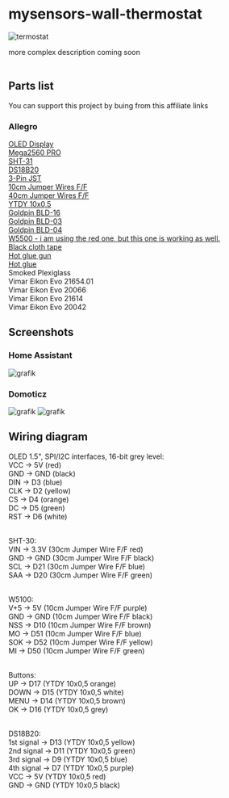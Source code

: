 # mysensors-wall-thermostat
![termostat](https://github.com/damsma/mysensors-wall-thermostat/assets/45398732/1fbd411e-03d9-40ac-9807-f5e8a61b431c)


more complex description coming soon<br><br>

<h2>Parts list</h2>
You can support this project by buing from this affiliate links

<h3>Allegro</h3>
<a href="https://allegro.pl/oferta/oled-1-5-spi-i2c-16-bit-grey-level-3-3v-5v-7218185066?utm_medium=afiliacja&utm_source=ctr_2&utm_campaign=e6e5f411-eb7c-4e27-a007-f9e87bdd0fe4#">OLED Display</a><br>
<a href="https://allegro.pl/oferta/398-modul-mega2560-pro-ch340g-atmega2560-avr-zgodny-z-arduino-ide-14535527629?utm_medium=afiliacja&utm_source=ctr_2&utm_campaign=e6e5f411-eb7c-4e27-a007-f9e87bdd0fe4#">Mega2560 PRO</a><br>
<a href="https://allegro.pl/oferta/sht31-czujnik-temperatury-wilgotnosci-13274372477?utm_medium=afiliacja&utm_source=ctr_2&utm_campaign=e6e5f411-eb7c-4e27-a007-f9e87bdd0fe4#">SHT-31</a><br>
<a href="https://allegro.pl/oferta/czujnik-temperatury-ds18b20-5m-wodoodpor-termometr-13757503668?utm_medium=afiliacja&utm_source=ctr_2&utm_campaign=e6e5f411-eb7c-4e27-a007-f9e87bdd0fe4#">DS18B20</a><br>
<a href="https://allegro.pl/oferta/zlacze-jst-sm-3-pin-2-54mm-konektor-kostka-zlaczka-12712195780?utm_medium=afiliacja&utm_source=ctr_2&utm_campaign=e6e5f411-eb7c-4e27-a007-f9e87bdd0fe4#">3-Pin JST</a><br>
<a href="https://allegro.pl/oferta/40x10cm-przewody-zworki-arduino-zensko-zenskie-10680377620?utm_medium=afiliacja&utm_source=ctr_2&utm_campaign=e6e5f411-eb7c-4e27-a007-f9e87bdd0fe4#">10cm Jumper Wires F/F</a><br>
<a href="https://allegro.pl/oferta/przewody-zensko-zenskie-40szt-30cm-kable-arduino-8428118016?utm_medium=afiliacja&utm_source=ctr_2&utm_campaign=e6e5f411-eb7c-4e27-a007-f9e87bdd0fe4#">40cm Jumper Wires F/F</a><br>
<a href="https://allegro.pl/oferta/przewody-zensko-zenskie-40szt-30cm-kable-arduino-8428118016?utm_medium=afiliacja&utm_source=ctr_2&utm_campaign=e6e5f411-eb7c-4e27-a007-f9e87bdd0fe4#">YTDY 10x0,5</a><br>
<a href="https://allegro.pl/oferta/gniazdo-na-goldpin-styki-bld-16-2-szt-2060-2-11597131052?utm_medium=afiliacja&utm_source=ctr_2&utm_campaign=e6e5f411-eb7c-4e27-a007-f9e87bdd0fe4#">Goldpin BLD-16</a><br>
<a href="https://allegro.pl/oferta/gniazdo-na-goldpin-styki-bld-03-5-szt-0102-5-11597097506?utm_medium=afiliacja&utm_source=ctr_2&utm_campaign=e6e5f411-eb7c-4e27-a007-f9e87bdd0fe4#">Goldpin BLD-03</a><br>
<a href="https://allegro.pl/oferta/gniazdo-na-goldpin-styki-bld-04-5-szt-0103-5-11597106806?utm_medium=afiliacja&utm_source=ctr_2&utm_campaign=e6e5f411-eb7c-4e27-a007-f9e87bdd0fe4#">Goldpin BLD-04</a><br>
<a href="https://allegro.pl/oferta/modul-ethernet-w5500-arduino-stm32-9215973758?utm_medium=afiliacja&utm_source=ctr_2&utm_campaign=e6e5f411-eb7c-4e27-a007-f9e87bdd0fe4#">W5500 - i am using the red one, but this one is working as well.</a><br>
<a href="https://allegro.pl/oferta/tasma-izolacyjna-tesa-mocna-odporna-parciana-materialowa-czarna-15m-10559057375?utm_medium=afiliacja&utm_source=ctr_2&utm_campaign=e6e5f411-eb7c-4e27-a007-f9e87bdd0fe4#">Black cloth tape</a><br>
<a href="https://allegro.pl/oferta/pistolet-klejarka-do-kleju-78w-na-cieplo-klej-13141685226?utm_medium=afiliacja&utm_source=ctr_2&utm_campaign=e6e5f411-eb7c-4e27-a007-f9e87bdd0fe4#">Hot glue gun</a><br>
<a href="https://allegro.pl/oferta/klej-do-pistoletu-na-cieplo-10st-7mm-przezroczysty-14648241742?utm_medium=afiliacja&utm_source=ctr_2&utm_campaign=e6e5f411-eb7c-4e27-a007-f9e87bdd0fe4#">Hot glue</a><br>
Smoked Plexiglass<br>
Vimar Eikon Evo 21654.01<br>
Vimar Eikon Evo 20066<br>
Vimar Eikon Evo 21614<br>
Vimar Eikon Evo 20042<br>

<h2>Screenshots</h2>
<h3>Home Assistant</h3>

![grafik](https://user-images.githubusercontent.com/45398732/204623008-7a077056-5cc6-44b4-a956-9ec1a31a5fc1.png)

<h3>Domoticz</h3>

![grafik](https://user-images.githubusercontent.com/45398732/204621900-5fa87f26-3f23-46d6-b87d-4fd7a6a75c5f.png)
![grafik](https://user-images.githubusercontent.com/45398732/204622015-3d09dd9c-9d6c-4e16-b8c0-beaf6bfd64e9.png)



<h2>Wiring diagram</h2>

OLED 1.5", SPI/I2C interfaces, 16-bit grey level:<br>
VCC		->	5V (red)<br>
GND		->  GND (black)<br>
DIN		->	D3 (blue)<br>
CLK     ->	D2 (yellow)<br>
CS      ->	D4 (orange)<br>
DC      ->	D5 (green)<br>
RST     ->	D6 (white)<br><br>

SHT-30:<br>
VIN     ->	3.3V (30cm Jumper Wire F/F red)<br>
GND     ->	GND (30cm Jumper Wire F/F black)<br>
SCL     ->	D21 (30cm Jumper Wire F/F blue)<br>
SAA     ->	D20 (30cm Jumper Wire F/F green)<br><br>

W5100:<br>
V+5     ->	5V (10cm Jumper Wire F/F purple)<br>
GND     ->	GND (10cm Jumper Wire F/F black)<br>
NSS     ->	D10 (10cm Jumper Wire F/F brown)<br>
MO      ->	D51 (10cm Jumper Wire F/F blue)<br>
SOK     ->	D52 (10cm Jumper Wire F/F yellow)<br>
MI      ->	D50 (10cm Jumper Wire F/F green)<br><br>

Buttons:<br>
UP		->	D17 (YTDY 10x0,5 orange)<br>
DOWN	->	D15 (YTDY 10x0,5 white)<br>
MENU	->	D14 (YTDY 10x0,5 brown)<br>
OK		->	D16 (YTDY 10x0,5 grey)<br><br>

DS18B20:<br>
1st signal  ->	D13 (YTDY 10x0,5 yellow)<br>
2nd	signal  ->	D11 (YTDY 10x0,5 green)<br>
3rd signal  ->	D9 (YTDY 10x0,5 blue)<br>
4th signal  ->	D7 (YTDY 10x0,5 purple)<br>
VCC		      ->	5V (YTDY 10x0,5 red)<br>
GND		      ->  GND (YTDY 10x0,5 black)<br>
